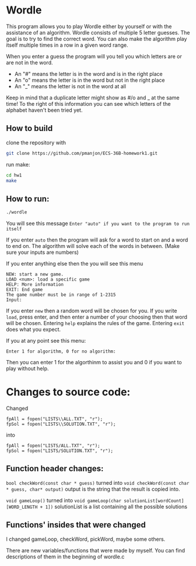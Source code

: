 # Wordle


This program allows you to play Wordle either by yourself or with the assistance of an algorithm. 
Wordle consists of multiple 5 letter guesses. The goal is to try to find the correct word.
You can also make the algorithm play itself multiple times in a row in a given word range.

When you enter a guess the program will you tell you which letters are or are not in the word.
* An "#" means the letter is in the word and is in the right place
* An "o" means the letter is in the word but not in the right place
* An "_" means the letter is not in the word at all

Keep in mind that a duplicate letter might show as #/o and _ at the same time!
To the right of this information you can see which letters of the alphabet haven't been tried yet.

## How to build
clone the repository with 
```bash
git clone https://github.com/pmanjon/ECS-36B-homework1.git
```

run make:

```bash
cd hw1 
make
```
## How to run:
```bash
./wordle 
```

You will see this message ```Enter "auto" if you want to the program to run itself```

If you enter ```auto``` then the program will ask for a word to start on and a word to end on.
The algorithm will solve each of the words in between. (Make sure your inputs are numbers)

If you enter anything else then the you will see this menu
```
NEW: start a new game.
LOAD <num>: load a specific game
HELP: More information
EXIT: End game
The game number must be in range of 1-2315
Input: 
```

If you enter ```new``` then a random word will be chosen for you. 
If you write ```load```, press enter, and then enter a number of your choosing then that word will be chosen.
Entering ```help``` explains the rules of the game.
Entering ```exit``` does what you expect.

If you at any point see this menu:
```
Enter 1 for algorithm, 0 for no algorithm: 
```
Then you can enter 1 for the algorthinm to assist you and 0 if you want to play without help.

# Changes to source code:
Changed 
```
fpAll = fopen("LISTS\\ALL.TXT", "r");
fpSol = fopen("LISTS\\SOLUTION.TXT", "r");
```
into 
```
fpAll = fopen("LISTS/ALL.TXT", "r");
fpSol = fopen("LISTS/SOLUTION.TXT", "r");
```
## Function header changes:
```bool checkWord(const char * guess)``` 
turned into 
```void checkWord(const char * guess, char* output)```
output is the string that the result is copied into.

```void gameLoop()```
turned into 
```void gameLoop(char solutionList[wordCount][WORD_LENGTH + 1])```
solutionList is a list containing all the possible solutions

## Functions' insides that were changed
I changed gameLoop, checkWord, pickWord, maybe some others.

There are new variables/functions that were made by myself. You can find descriptions of them in the beginning of wordle.c